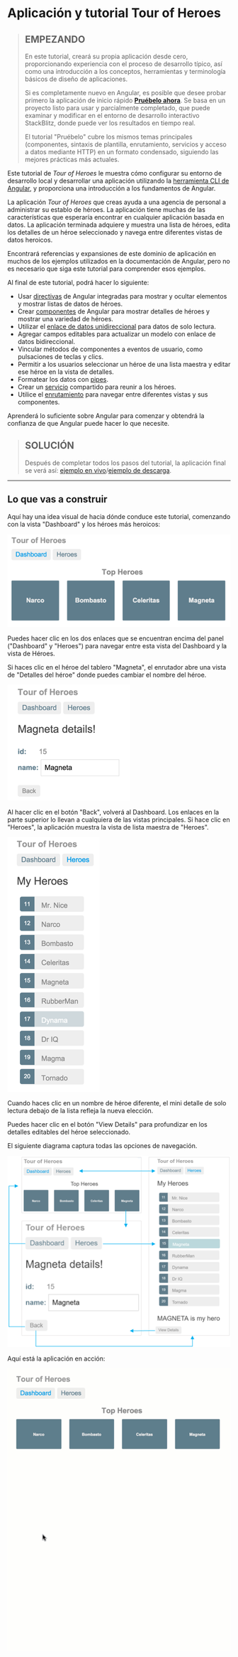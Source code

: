 # Aplicación y tutorial Tour of Heroes

> ## EMPEZANDO
>
> En este tutorial, creará su propia aplicación desde cero, proporcionando experiencia con el proceso de desarrollo típico, así como una introducción a los conceptos, herramientas y terminología básicos de diseño de aplicaciones.
>
> Si es completamente nuevo en Angular, es posible que desee probar primero la aplicación de inicio rápido [**Pruébelo ahora**](https://angular.io/start). Se basa en un proyecto listo para usar y parcialmente completado, que puede examinar y modificar en el entorno de desarrollo interactivo StackBlitz, donde puede ver los resultados en tiempo real.
>
> El tutorial "Pruébelo" cubre los mismos temas principales (componentes, sintaxis de plantilla, enrutamiento, servicios y acceso a datos mediante HTTP) en un formato condensado, siguiendo las mejores prácticas más actuales.

Este tutorial de _Tour of Heroes_ le muestra cómo configurar su entorno de desarrollo local y desarrollar una aplicación utilizando la [herramienta CLI de Angular](https://angular.io/cli), y proporciona una introducción a los fundamentos de Angular.

La aplicación _Tour of Heroes_ que creas ayuda a una agencia de personal a administrar su establo de héroes. La aplicación tiene muchas de las características que esperaría encontrar en cualquier aplicación basada en datos. La aplicación terminada adquiere y muestra una lista de héroes, edita los detalles de un héroe seleccionado y navega entre diferentes vistas de datos heroicos.

Encontrará referencias y expansiones de este dominio de aplicación en muchos de los ejemplos utilizados en la documentación de Angular, pero no es necesario que siga este tutorial para comprender esos ejemplos.

Al final de este tutorial, podrá hacer lo siguiente:

- Usar [directivas](https://angular.io/guide/glossary#directive) de Angular integradas para mostrar y ocultar elementos y mostrar listas de datos de héroes.
- Crear [componentes](https://angular.io/guide/glossary#component) de Angular para mostrar detalles de héroes y mostrar una variedad de héroes.
- Utilizar el [enlace de datos unidireccional](https://angular.io/guide/glossary#data-binding) para datos de solo lectura.
- Agregar campos editables para actualizar un modelo con enlace de datos bidireccional.
- Vincular métodos de componentes a eventos de usuario, como pulsaciones de teclas y clics.
- Permitir a los usuarios seleccionar un héroe de una lista maestra y editar ese héroe en la vista de detalles.
- Formatear los datos con [pipes](https://angular.io/guide/glossary#pipe).
- Crear un [servicio](https://angular.io/guide/glossary#service) compartido para reunir a los héroes.
- Utilice el [enrutamiento](https://angular.io/guide/glossary#router) para navegar entre diferentes vistas y sus componentes.

Aprenderá lo suficiente sobre Angular para comenzar y obtendrá la confianza de que Angular puede hacer lo que necesite.

> ## SOLUCIÓN
>
> Después de completar todos los pasos del tutorial, la aplicación final se verá así: [ejemplo en vivo](https://angular.io/generated/live-examples/toh-pt6/stackblitz.html)/[ejemplo de descarga](https://angular.io/generated/zips/toh-pt6/toh-pt6.zip).

---

## Lo que vas a construir

Aquí hay una idea visual de hacia dónde conduce este tutorial, comenzando con la vista "Dashboard" y los héroes más heroicos:

![](images/1.png)

Puedes hacer clic en los dos enlaces que se encuentran encima del panel ("Dashboard" y "Heroes") para navegar entre esta vista del Dashboard y la vista de Héroes.

Si haces clic en el héroe del tablero "Magneta", el enrutador abre una vista de "Detalles del héroe" donde puedes cambiar el nombre del héroe.

![](images/2.png)

Al hacer clic en el botón "Back", volverá al Dashboard. Los enlaces en la parte superior lo llevan a cualquiera de las vistas principales. Si hace clic en "Heroes", la aplicación muestra la vista de lista maestra de "Heroes".

![](images/3.png)

Cuando haces clic en un nombre de héroe diferente, el mini detalle de solo lectura debajo de la lista refleja la nueva elección.

Puedes hacer clic en el botón "View Details" para profundizar en los detalles editables del héroe seleccionado.

El siguiente diagrama captura todas las opciones de navegación.

![](images/4.png)

Aquí está la aplicación en acción:

![](images/5.gif)

